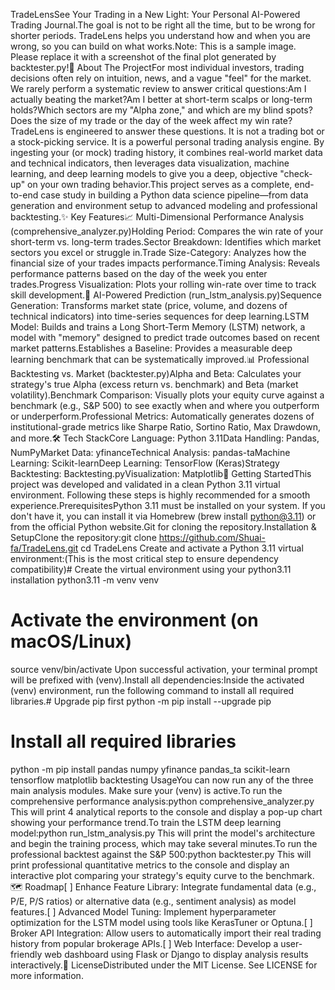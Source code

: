 TradeLensSee Your Trading in a New Light: Your Personal AI-Powered Trading Journal.The goal is not to be right all the time, but to be wrong for shorter periods. TradeLens helps you understand how and when you are wrong, so you can build on what works.Note: This is a sample image. Please replace it with a screenshot of the final plot generated by backtester.py!📖 About The ProjectFor most individual investors, trading decisions often rely on intuition, news, and a vague "feel" for the market. We rarely perform a systematic review to answer critical questions:Am I actually beating the market?Am I better at short-term scalps or long-term holds?Which sectors are my "Alpha zone," and which are my blind spots?Does the size of my trade or the day of the week affect my win rate?TradeLens is engineered to answer these questions. It is not a trading bot or a stock-picking service. It is a powerful personal trading analysis engine. By ingesting your (or mock) trading history, it combines real-world market data and technical indicators, then leverages data visualization, machine learning, and deep learning models to give you a deep, objective "check-up" on your own trading behavior.This project serves as a complete, end-to-end case study in building a Python data science pipeline—from data generation and environment setup to advanced modeling and professional backtesting.✨ Key Features📈 Multi-Dimensional Performance Analysis (comprehensive_analyzer.py)Holding Period: Compares the win rate of your short-term vs. long-term trades.Sector Breakdown: Identifies which market sectors you excel or struggle in.Trade Size-Category: Analyzes how the financial size of your trades impacts performance.Timing Analysis: Reveals performance patterns based on the day of the week you enter trades.Progress Visualization: Plots your rolling win-rate over time to track skill development.🧠 AI-Powered Prediction (run_lstm_analysis.py)Sequence Generation: Transforms market state (price, volume, and dozens of technical indicators) into time-series sequences for deep learning.LSTM Model: Builds and trains a Long Short-Term Memory (LSTM) network, a model with "memory" designed to predict trade outcomes based on recent market patterns.Establishes a Baseline: Provides a measurable deep learning benchmark that can be systematically improved.📊 Professional Backtesting vs. Market (backtester.py)Alpha and Beta: Calculates your strategy's true Alpha (excess return vs. benchmark) and Beta (market volatility).Benchmark Comparison: Visually plots your equity curve against a benchmark (e.g., S&P 500) to see exactly when and where you outperform or underperform.Professional Metrics: Automatically generates dozens of institutional-grade metrics like Sharpe Ratio, Sortino Ratio, Max Drawdown, and more.🛠️ Tech StackCore Language: Python 3.11Data Handling: Pandas, NumPyMarket Data: yfinanceTechnical Analysis: pandas-taMachine Learning: Scikit-learnDeep Learning: TensorFlow (Keras)Strategy Backtesting: Backtesting.pyVisualization: Matplotlib🚀 Getting StartedThis project was developed and validated in a clean Python 3.11 virtual environment. Following these steps is highly recommended for a smooth experience.PrerequisitesPython 3.11 must be installed on your system. If you don't have it, you can install it via Homebrew (brew install python@3.11) or from the official Python website.Git for cloning the repository.Installation & SetupClone the repository:git clone https://github.com/Shuai-fa/TradeLens.git
cd TradeLens
Create and activate a Python 3.11 virtual environment:(This is the most critical step to ensure dependency compatibility)# Create the virtual environment using your python3.11 installation
python3.11 -m venv venv

# Activate the environment (on macOS/Linux)
source venv/bin/activate
Upon successful activation, your terminal prompt will be prefixed with (venv).Install all dependencies:Inside the activated (venv) environment, run the following command to install all required libraries.# Upgrade pip first
python -m pip install --upgrade pip

# Install all required libraries
python -m pip install pandas numpy yfinance pandas_ta scikit-learn tensorflow matplotlib backtesting
UsageYou can now run any of the three main analysis modules. Make sure your (venv) is active.To run the comprehensive performance analysis:python comprehensive_analyzer.py
This will print 4 analytical reports to the console and display a pop-up chart showing your performance trend.To train the LSTM deep learning model:python run_lstm_analysis.py
This will print the model's architecture and begin the training process, which may take several minutes.To run the professional backtest against the S&P 500:python backtester.py
This will print professional quantitative metrics to the console and display an interactive plot comparing your strategy's equity curve to the benchmark.🗺️ Roadmap[ ] Enhance Feature Library: Integrate fundamental data (e.g., P/E, P/S ratios) or alternative data (e.g., sentiment analysis) as model features.[ ] Advanced Model Tuning: Implement hyperparameter optimization for the LSTM model using tools like KerasTuner or Optuna.[ ] Broker API Integration: Allow users to automatically import their real trading history from popular brokerage APIs.[ ] Web Interface: Develop a user-friendly web dashboard using Flask or Django to display analysis results interactively.📄 LicenseDistributed under the MIT License. See LICENSE for more information.